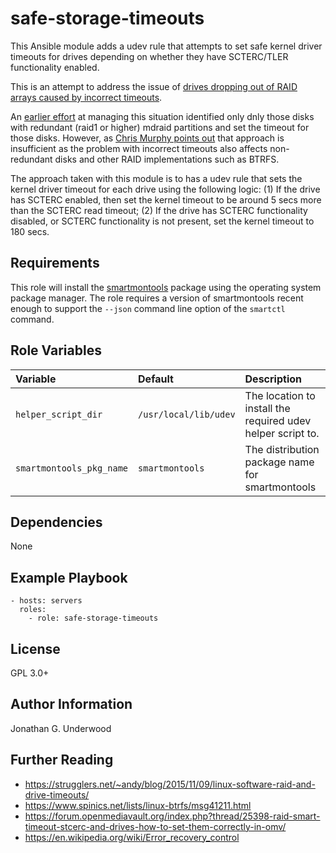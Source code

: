 safe-storage-timeouts
=====================

This Ansible module adds a udev rule that attempts to set safe kernel driver timeouts
for drives depending on whether they have SCTERC/TLER functionality enabled.

This is an attempt to address the issue of [drives dropping out of RAID arrays
caused by incorrect
timeouts](https://strugglers.net/~andy/blog/2015/11/09/linux-software-raid-and-drive-timeouts/).

An [earlier effort](https://github.com/jonathanunderwood/mdraid-safe-timeouts)
at managing this situation identified only dnly those disks with redundant
(raid1 or higher) mdraid partitions and set the timeout for those disks.
However, as [Chris Murphy points
out](https://www.spinics.net/lists/raid/msg60784.html) that approach is
insufficient as the problem with incorrect timeouts also affects non-redundant
disks and other RAID implementations such as BTRFS.

The approach taken with this module is to has a udev rule that sets the kernel driver
timeout for each drive using the following logic: (1) If the drive has SCTERC
enabled, then set the kernel timeout to be around 5 secs more than the SCTERC
read timeout; (2) If the drive has SCTERC functionality disabled, or SCTERC
functionality is not present, set the kernel timeout to 180 secs.


Requirements
------------

This role will install the [smartmontools](https://www.smartmontools.org/)
package using the operating system package manager. The role requires a version
of smartmontools recent enough to support the `--json` command line option of
the `smartctl` command.


Role Variables
--------------

| Variable                 | Default               | Description                                                 |
| :--                      | :--                   | :--                                                         |
| `helper_script_dir`      | `/usr/local/lib/udev` | The location to install the required udev helper script to. |
| `smartmontools_pkg_name` | `smartmontools`       | The distribution package name for smartmontools             |


Dependencies
------------

None

Example Playbook
----------------

    - hosts: servers
      roles:
        - role: safe-storage-timeouts


License
-------

GPL 3.0+

Author Information
------------------

Jonathan G. Underwood

Further Reading
---------------

- https://strugglers.net/~andy/blog/2015/11/09/linux-software-raid-and-drive-timeouts/
- https://www.spinics.net/lists/linux-btrfs/msg41211.html
- https://forum.openmediavault.org/index.php?thread/25398-raid-smart-timeout-stcerc-and-drives-how-to-set-them-correctly-in-omv/
- https://en.wikipedia.org/wiki/Error_recovery_control


